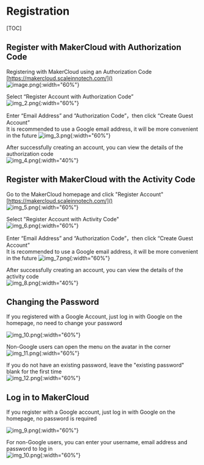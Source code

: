 # Registration
[TOC]

## Register with MakerCloud with Authorization Code
 Registering with MakerCloud using an Authorization Code  
[https://makercloud.scaleinnotech.com/]()  
![image.png](img/img_1.jpg){:width="60%"}

Select “Register Account with Authorization Code”  
![img_2.png](img/img_2.png){:width="60%"}

Enter “Email Address” and “Authorization Code”，then click “Create Guest Account”  
It is recommended to use a Google email address, it will be more convenient in the future
![img_3.png](img/img_3.png){:width="60%"}

After successfully creating an account, you can view the details of the authorization code  
![img_4.png](img/img_4.png){:width="40%"}

## Register with MakerCloud with the Activity Code
Go to the MakerCloud homepage and click "Register Account"
[https://makercloud.scaleinnotech.com/]()  
![img_5.png](img/img_5.png){:width="60%"}

Select "Register Account with Activity Code"  
![img_6.png](img/img_6.png){:width="60%"}

Enter “Email Address” and “Authorization Code”，then click “Create Guest Account”  
It is recommended to use a Google email address, it will be more convenient in the future
![img_7.png](img/img_7.png){:width="60%"}

After successfully creating an account, you can view the details of the activity code  
![img_8.png](img/img_8.png){:width="40%"}

## Changing the Password
If you registered with a Google Account, just log in with Google on the homepage, no need to change your password

![img_10.png](img/img_10.png){:width="60%"}

Non-Google users can open the menu on the avatar in the corner
![img_11.png](img/img_11.png){:width="60%"}

If you do not have an existing password, leave the "existing password" blank for the first time  
![img_12.png](img/img_12.png){:width="60%"}

## Log in to MakerCloud
If you register with a Google account, just log in with Google on the homepage, no password is required

![img_9.png](img/img_9.png){:width="60%"}

For non-Google users, you can enter your username, email address and password to log in  
![img_10.png](img/img_10.png){:width="60%"}